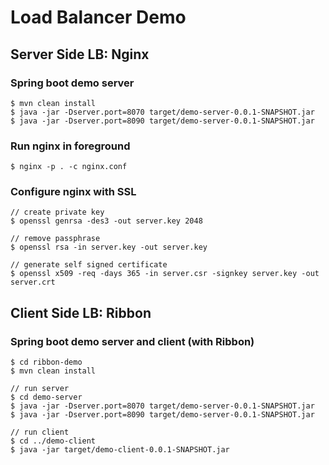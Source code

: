# Load Balancer Demo

## Server Side LB: Nginx

### Spring boot demo server

```
$ mvn clean install
$ java -jar -Dserver.port=8070 target/demo-server-0.0.1-SNAPSHOT.jar
$ java -jar -Dserver.port=8090 target/demo-server-0.0.1-SNAPSHOT.jar
```

### Run nginx in foreground

```
$ nginx -p . -c nginx.conf
```

### Configure nginx with SSL

```
// create private key
$ openssl genrsa -des3 -out server.key 2048

// remove passphrase
$ openssl rsa -in server.key -out server.key

// generate self signed certificate
$ openssl x509 -req -days 365 -in server.csr -signkey server.key -out server.crt
```

## Client Side LB: Ribbon

### Spring boot demo server and client (with Ribbon) 

```
$ cd ribbon-demo
$ mvn clean install

// run server
$ cd demo-server
$ java -jar -Dserver.port=8070 target/demo-server-0.0.1-SNAPSHOT.jar
$ java -jar -Dserver.port=8090 target/demo-server-0.0.1-SNAPSHOT.jar

// run client
$ cd ../demo-client
$ java -jar target/demo-client-0.0.1-SNAPSHOT.jar
```
